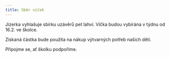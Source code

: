 ```yaml
---
title: Sběr víček
---
```

Jizerka vyhlašuje sbírku uzávěrů pet lahví. Víčka budou vybírána v týdnu od
16.2. ve školce.

Získaná částka bude použita na nákup výtvarných potřeb našich dětí.

Připojme se, ať školku podpoříme.
